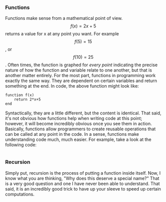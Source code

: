 <script>
MathJax.Hub.Queue(["Typeset",MathJax.Hub]);
</script>
$$ 
\newcommand{\d}{\mathrm{d}}
\newcommand{\bff}{\boldsymbol{f}}
\newcommand{\bfg}{\boldsymbol{g}}
\newcommand{\bfp}{\boldsymbol{p}}
\newcommand{\bfq}{\boldsymbol{q}}
\newcommand{\bfx}{\boldsymbol{x}}
\newcommand{\bfu}{\boldsymbol{u}}
\newcommand{\bfv}{\boldsymbol{v}}
\newcommand{\bfA}{\boldsymbol{A}}
\newcommand{\bfB}{\boldsymbol{B}}
\newcommand{\bfC}{\boldsymbol{C}}
\newcommand{\bfM}{\boldsymbol{M}}
\newcommand{\bfJ}{\boldsymbol{J}}
\newcommand{\bfR}{\boldsymbol{R}}
\newcommand{\bfT}{\boldsymbol{T}}
\newcommand{\bfomega}{\boldsymbol{\omega}}
\newcommand{\bftau}{\boldsymbol{\tau}}
$$

### Functions

Functions make sense from a mathematical point of view. 
$$f(x) = 2x+5$$ returns a value for x at any point you want. 
For example $$f(5) = 15$$, or $$f(10) = 25$$.
Often times, the function is graphed for *every point* indicating the precise nature of how the function and variable relate to one another, but that is another matter entirely. 
For the most part, functions in programming work exactly the same way. 
They are dependent on certain variables and return something at the end. 
In code, the above function might look like:

```
function f(x)
    return 2*x+5
end
```

Syntactically, they are a little different, but the content is identical.
That said, it's not obvious how functions help when writing code at this point; however, it will become incredibly obvious once you see them in action.
Basically, functions allow programmers to create reusable operations that can be called at any point in the code.
In a sense, functions make understanding code much, much easier.
For example, take a look at the following code:

```julia
```

### Recursion

Simply put, recursion is the process of putting a function inside itself. 
Now, I know what you are thinking, "Why does this deserve a special name?" 
That is a very good question and one I have never been able to understand. 
That said, it is an incredibly good trick to have up your sleeve to speed up certain computations. 
